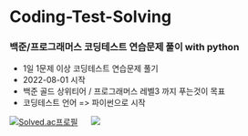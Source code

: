 # Coding-Test-Solving
### 백준/프로그래머스 코딩테스트 연습문제 풀이 with python
* 1일 1문제 이상 코딩테스트 연습문제 풀기
* 2022-08-01 시작
* 백준 골드 상위티어 / 프로그래머스 레벨3 까지 푸는것이 목표
* 코딩테스트 언어 => 파이썬으로 시작

[![Solved.ac프로필](http://mazassumnida.wtf/api/v2/generate_badge?boj=iwhy7979)](https://solved.ac/iwhy7979)&nbsp;&nbsp;&nbsp; &nbsp;                                      <img src="http://mazandi.herokuapp.com/api?handle=iwhy7979&theme=warm"/>
